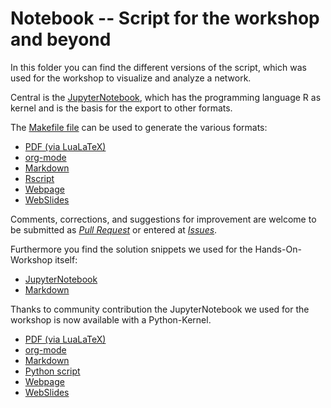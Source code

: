 # Notebook -- Script for the workshop and beyond

In this folder you can find the different versions of the script,
which was used for the workshop to visualize and analyze a network.

Central is the [JupyterNotebook](the-promise-to-partner.ipynb), which has the programming language R as kernel and is the basis for the export to other formats.

<!-- The Markdown version is still cleaned up after conversion, for which [Markdownlint](https://github.com/DavidAnson/markdownlint) is used. -->

The [Makefile file](makefile) can be used to generate the various formats:

- [PDF (via LuaLaTeX)](the-promise-to-partner.pdf)
- [org-mode](the-promise-to-partner.org)
- [Markdown](the-promise-to-partner.md)
- [Rscript](the-promise-to-partner.r)
- [Webpage](the-promise-to-partner.html)
- [WebSlides](the-promise-to-partner.slides.html)

Comments, corrections, and suggestions for improvement are welcome
to be submitted as [_Pull Request_](https://github.com/LukasCBossert/das-versprechen-der-vernetzung/pulls)
or entered at [_Issues_](https://github.com/LukasCBossert/das-versprechen-der-vernetzung/issues).

Furthermore you find the solution snippets we used for the Hands-On-Workshop itself:

- [JupyterNotebook](the-promise-to-partner-Workshop.ipynb)
- [Markdown](the-promise-to-partner-Workshop.md)

Thanks to community contribution the JupyterNotebook we used for the workshop is
now available with a Python-Kernel.

- [PDF (via LuaLaTeX)](the-promise-to-partner-Workshop_python.pdf)
- [org-mode](the-promise-to-partner-Workshop_python.org)
- [Markdown](the-promise-to-partner-Workshop_python.md)
- [Python script](the-promise-to-partner-Workshop_python.py)
- [Webpage](the-promise-to-partner-Workshop_python.html)
- [WebSlides](the-promise-to-partner-Workshop_python.slides.html)
